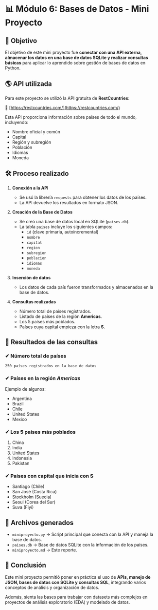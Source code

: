 # 📊 Módulo 6: Bases de Datos - Mini Proyecto

## 🎯 Objetivo

El objetivo de este mini proyecto fue **conectar con una API externa, almacenar los datos en una base de datos SQLite y realizar consultas básicas** para aplicar lo aprendido sobre gestión de bases de datos en Python.

## 🌎 API utilizada

Para este proyecto se utilizó la API gratuita de **RestCountries**:

🔗 [https://restcountries.com/](https://restcountries.com/)

Esta API proporciona información sobre países de todo el mundo, incluyendo:

- Nombre oficial y común
- Capital
- Región y subregión
- Población
- Idiomas
- Moneda

## 🛠️ Proceso realizado

1. **Conexión a la API**
   - Se usó la librería `requests` para obtener los datos de los países.
   - La API devuelve los resultados en formato JSON.

2. **Creación de la Base de Datos**
   - Se creó una base de datos local en SQLite (`paises.db`).
   - La tabla `paises` incluye los siguientes campos:
     - `id` (clave primaria, autoincremental)
     - `nombre`
     - `capital`
     - `region`
     - `subregion`
     - `poblacion`
     - `idiomas`
     - `moneda`

3. **Inserción de datos**
   - Los datos de cada país fueron transformados y almacenados en la base de datos.

4. **Consultas realizadas**
   - Número total de países registrados.
   - Listado de países de la región **Americas**.
   - Los 5 países más poblados.
   - Países cuya capital empieza con la letra **S**.

## 📌 Resultados de las consultas

### ✔ Número total de países

`250 países registrados en la base de datos`

### ✔ Países en la región *Americas*

Ejemplo de algunos:

- Argentina
- Brazil
- Chile
- United States
- Mexico

### ✔ Los 5 países más poblados

1. China
2. India
3. United States
4. Indonesia
5. Pakistan

### ✔ Países con capital que inicia con **S**

- Santiago (Chile)
- San José (Costa Rica)
- Stockholm (Suecia)
- Seoul (Corea del Sur)
- Suva (Fiyi)

## 📂 Archivos generados

- `miniproyecto.py` → Script principal que conecta con la API y maneja la base de datos.  
- `paises.db` → Base de datos SQLite con la información de los países.  
- `miniproyecto.md` → Este reporte.  

## 🚀 Conclusión

Este mini proyecto permitió poner en práctica el uso de **APIs, manejo de JSON, bases de datos con SQLite y consultas SQL**, integrando varios conceptos de análisis y organización de datos.  

Además, sienta las bases para trabajar con datasets más complejos en proyectos de análisis exploratorio (EDA) y modelado de datos.

